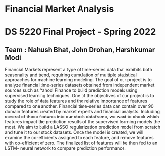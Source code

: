 # Financial Market Analysis
# DS 5220 Final Project - Spring 2022
## Team : Nahush Bhat, John Drohan, Harshkumar Modi
Financial Markets represent a type of time-series data that exhibits both seasonality and trend, requiring cumulation of multiple statistical approaches for machine learning modeling. The goal of our project is to analyze financial time-series datasets obtained from independent market sources such as Yahoo! Finance to build prediction models using supervised learning techniques.
One of the objectives of our project is to study the role of data features and the relative importance of features compared to one another. Financial time-series data can contain over 90 domain features created by market experts and financial analysts. Including several of these features into our stock dataframe, we want to check which features impact the prediction results of the supervised learning models the most.
We aim to build a LASSO regularization prediction model from scratch and tune it to our stock datasets. Once the model is created, we will examine the co-efficients assigned to each feature, and remove features with co-efficient of zero. The finalized list of features will be then fed to an LSTM- neural network to compare prediction performance.
